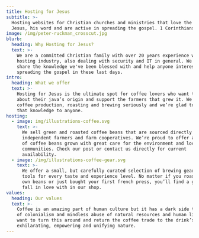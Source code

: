 ```yaml
---
title: Hosting for Jesus
subtitle: >-
  Hosting websites for Christian churches and ministries that love the Lord
  Jesus, his word and are active in spreading the gospel. 1 Corinthians 15:1-4
image: /img/peter-ruckman_crosscut.jpg
blurb:
  heading: Why Hosting for Jesus?
  text: >-
    We are a committed Christian family with over 20 years experience within the
    hosting industry, also dealing with security and IT in general. We want to
    share the knowledge we've been blessed with and help anyone interested in
    spreading the gospel in these last days.
intro:
  heading: What we offer
  text: >-
    Hosting for Jesus is the ultimate spot for coffee lovers who want to learn
    about their java’s origin and support the farmers that grew it. We take
    coffee production, roasting and brewing seriously and we’re glad to pass
    that knowledge to anyone.
hosting:
  - image: img/illustrations-coffee.svg
    text: >-
      We sell green and roasted coffee beans that are sourced directly from
      independent farmers and farm cooperatives. We’re proud to offer a variety
      of coffee beans grown with great care for the environment and local
      communities. Check our post or contact us directly for current
      availability.
  - image: /img/illustrations-coffee-gear.svg
    text: >-
      We offer a small, but carefully curated selection of brewing gear and
      tools for every taste and experience level. No matter if you roast your
      own beans or just bought your first french press, you’ll find a gadget to
      fall in love with in our shop.
values:
  heading: Our values
  text: >-
    Coffee is an amazing part of human culture but it has a dark side too – one
    of colonialism and mindless abuse of natural resources and human lives. We
    want to turn this around and return the coffee trade to the drink’s
    exhilarating, empowering and unifying nature.
---
```


